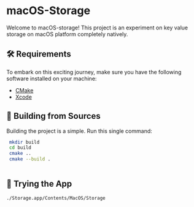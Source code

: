 # macOS-Storage

Welcome to macOS-storage! This project is an experiment on key value storage on macOS platform completely natively.

## 🛠 Requirements

To embark on this exciting journey, make sure you have the following software installed on your machine:

- [CMake](https://cmake.org/install/)
- [Xcode](https://developer.apple.com/xcode/)

## 🚀 Building from Sources

Building the project is a simple. Run this single command:

```bash
 mkdir build 
 cd build
 cmake .. 
 cmake --build . 
 
```
## 🚁 Trying the App

```bash
./Storage.app/Contents/MacOS/Storage
```